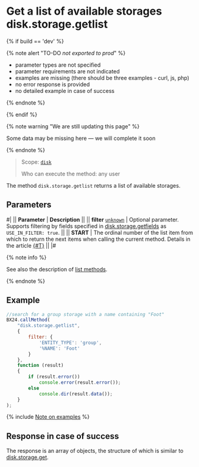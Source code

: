 # Get a list of available storages disk.storage.getlist

{% if build == 'dev' %}

{% note alert "TO-DO _not exported to prod_" %}

- parameter types are not specified
- parameter requirements are not indicated
- examples are missing (there should be three examples - curl, js, php)
- no error response is provided
- no detailed example in case of success

{% endnote %}

{% endif %}

{% note warning "We are still updating this page" %}

Some data may be missing here — we will complete it soon

{% endnote %}

> Scope: [`disk`](../../scopes/permissions.md)
>
> Who can execute the method: any user

The method `disk.storage.getlist` returns a list of available storages.

## Parameters

#|
|| **Parameter** | **Description** ||
|| **filter**
[`unknown`](../../data-types.md) | Optional parameter. Supports filtering by fields specified in [disk.storage.getfields](./disk-storage-get-fields.md) as `USE_IN_FILTER: true`. ||
|| **START** | The ordinal number of the list item from which to return the next items when calling the current method. Details in the article [{#T}](../../how-to-call-rest-api/list-methods-pecularities.md) ||
|#

{% note info %}

See also the description of [list methods](../../how-to-call-rest-api/list-methods-pecularities.md).

{% endnote %}

## Example

```js
//search for a group storage with a name containing "Foot"
BX24.callMethod(
    "disk.storage.getlist",
    {
        filter: {
            'ENTITY_TYPE': 'group',
            '%NAME': 'Foot'
        }
    },
    function (result)
    {
        if (result.error())
            console.error(result.error());
        else
            console.dir(result.data());
    }
);
```
{% include [Note on examples](../../../_includes/examples.md) %}

## Response in case of success

The response is an array of objects, the structure of which is similar to [disk.storage.get](./disk-storage-get.md).